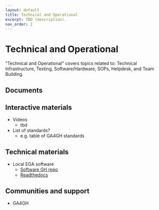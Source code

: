 ```yaml
---
layout: default
title: Technical and Operational
excerpt: TBD (description).
nav_order: 2
---
```


# Technical and Operational

"Technical and Operational" covers topics related to: Technical Infrastructure, Testing, Software/Hardware, SOPs, Helpdesk, and Team Building.

## Documents

## Interactive materials

- Videos
  - tbd
- List of standards?
  - e.g. table of GA4GH standards

## Technical materials

- Local EGA software
  - [Software GH repo](https://github.com/EGA-archive/LocalEGA)
  - [Readthedocs](https://localega.readthedocs.io/)

## Communities and support

- GA4GH
